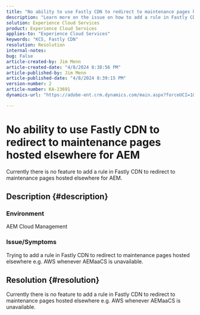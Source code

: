 ```yaml
---
title: "No ability to use Fastly CDN to redirect to maintenance pages hosted elsewhere for AEM"
description: "Learn more on the issue on how to add a rule in Fastly CDN to redirect to maintenance pages hosted elsewhere like Postman."
solution: Experience Cloud Services
product: Experience Cloud Services
applies-to: "Experience Cloud Services"
keywords: "KCS, Fastly CDN"
resolution: Resolution
internal-notes: 
bug: False
article-created-by: Jim Menn
article-created-date: "4/8/2024 8:38:56 PM"
article-published-by: Jim Menn
article-published-date: "4/8/2024 8:39:15 PM"
version-number: 2
article-number: KA-23691
dynamics-url: "https://adobe-ent.crm.dynamics.com/main.aspx?forceUCI=1&pagetype=entityrecord&etn=knowledgearticle&id=1fea60ff-e7f5-ee11-a1fe-6045bd006268"

---
```

# No ability to use Fastly CDN to redirect to maintenance pages hosted elsewhere for AEM


Currently there is no feature to add a rule in Fastly CDN to redirect to maintenance pages hosted elsewhere for AEM.

## Description {#description}


### Environment

AEM Cloud Management

### Issue/Symptoms

Trying to add a rule in Fastly CDN to redirect to maintenance pages hosted elsewhere e.g. AWS whenever AEMaaCS is unavailable.


## Resolution {#resolution}


Currently there is no feature to add a rule in Fastly CDN to redirect to maintenance pages hosted elsewhere e.g. AWS whenever AEMaaCS is unavailable.
